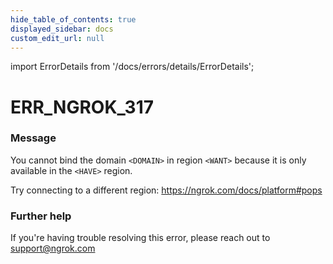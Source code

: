 ```yaml
---
hide_table_of_contents: true
displayed_sidebar: docs
custom_edit_url: null
---
```


import ErrorDetails from '/docs/errors/details/ErrorDetails';

# ERR_NGROK_317

### Message
You cannot bind the domain `<DOMAIN>` in region
`<WANT>` because it is only available in the `<HAVE>` region.

Try connecting to a different region: https://ngrok.com/docs/platform#pops

### Further help
If you're having trouble resolving this error, please reach out to [support@ngrok.com](mailto:support@ngrok.com?subject=Help%20with%20ERR_NGROK_317)

<ErrorDetails error='err_ngrok_317' />
